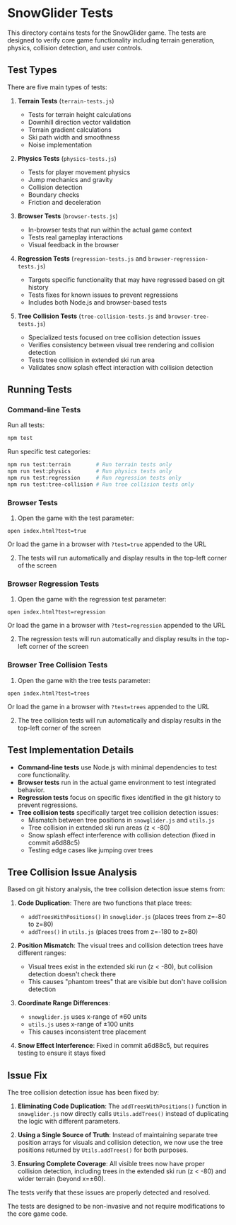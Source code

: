 # SnowGlider Tests

This directory contains tests for the SnowGlider game. The tests are designed to verify core game functionality including terrain generation, physics, collision detection, and user controls.

## Test Types

There are five main types of tests:

1. **Terrain Tests** (`terrain-tests.js`)
   - Tests for terrain height calculations
   - Downhill direction vector validation
   - Terrain gradient calculations
   - Ski path width and smoothness
   - Noise implementation

2. **Physics Tests** (`physics-tests.js`)
   - Tests for player movement physics
   - Jump mechanics and gravity
   - Collision detection
   - Boundary checks
   - Friction and deceleration

3. **Browser Tests** (`browser-tests.js`)
   - In-browser tests that run within the actual game context
   - Tests real gameplay interactions
   - Visual feedback in the browser

4. **Regression Tests** (`regression-tests.js` and `browser-regression-tests.js`)
   - Targets specific functionality that may have regressed based on git history
   - Tests fixes for known issues to prevent regressions
   - Includes both Node.js and browser-based tests

5. **Tree Collision Tests** (`tree-collision-tests.js` and `browser-tree-tests.js`)
   - Specialized tests focused on tree collision detection issues
   - Verifies consistency between visual tree rendering and collision detection
   - Tests tree collision in extended ski run area
   - Validates snow splash effect interaction with collision detection

## Running Tests

### Command-line Tests

Run all tests:
```bash
npm test
```

Run specific test categories:
```bash
npm run test:terrain        # Run terrain tests only
npm run test:physics        # Run physics tests only
npm run test:regression     # Run regression tests only
npm run test:tree-collision # Run tree collision tests only
```

### Browser Tests

1. Open the game with the test parameter:
```
open index.html?test=true
```
   Or load the game in a browser with `?test=true` appended to the URL

2. The tests will run automatically and display results in the top-left corner of the screen

### Browser Regression Tests

1. Open the game with the regression test parameter:
```
open index.html?test=regression
```
   Or load the game in a browser with `?test=regression` appended to the URL

2. The regression tests will run automatically and display results in the top-left corner of the screen

### Browser Tree Collision Tests

1. Open the game with the tree tests parameter:
```
open index.html?test=trees
```
   Or load the game in a browser with `?test=trees` appended to the URL

2. The tree collision tests will run automatically and display results in the top-left corner of the screen

## Test Implementation Details

- **Command-line tests** use Node.js with minimal dependencies to test core functionality.
- **Browser tests** run in the actual game environment to test integrated behavior.
- **Regression tests** focus on specific fixes identified in the git history to prevent regressions.
- **Tree collision tests** specifically target tree collision detection issues:
  - Mismatch between tree positions in `snowglider.js` and `utils.js`
  - Tree collision in extended ski run areas (z < -80)
  - Snow splash effect interference with collision detection (fixed in commit a6d88c5)
  - Testing edge cases like jumping over trees

## Tree Collision Issue Analysis

Based on git history analysis, the tree collision detection issue stems from:

1. **Code Duplication**: There are two functions that place trees:
   - `addTreesWithPositions()` in `snowglider.js` (places trees from z=-80 to z=80)
   - `addTrees()` in `utils.js` (places trees from z=-180 to z=80)

2. **Position Mismatch**: The visual trees and collision detection trees have different ranges:
   - Visual trees exist in the extended ski run (z < -80), but collision detection doesn't check there
   - This causes "phantom trees" that are visible but don't have collision detection

3. **Coordinate Range Differences**:
   - `snowglider.js` uses x-range of ±60 units
   - `utils.js` uses x-range of ±100 units
   - This causes inconsistent tree placement

4. **Snow Effect Interference**: Fixed in commit a6d88c5, but requires testing to ensure it stays fixed

## Issue Fix

The tree collision detection issue has been fixed by:

1. **Eliminating Code Duplication**: The `addTreesWithPositions()` function in `snowglider.js` now directly calls `Utils.addTrees()` instead of duplicating the logic with different parameters.

2. **Using a Single Source of Truth**: Instead of maintaining separate tree position arrays for visuals and collision detection, we now use the tree positions returned by `Utils.addTrees()` for both purposes.

3. **Ensuring Complete Coverage**: All visible trees now have proper collision detection, including trees in the extended ski run (z < -80) and wider terrain (beyond x=±60).

The tests verify that these issues are properly detected and resolved.

The tests are designed to be non-invasive and not require modifications to the core game code.